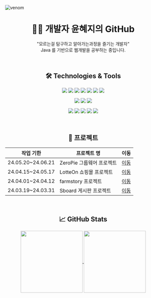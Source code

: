 ![venom](https://capsule-render.vercel.app/api?type=venom&height=160&section=header&text=Hyeji's%20Github.&fontAlign=50&fontAlignY=70&fontSize=70&fontColor=000000)

<div align="center">

# 👩‍💻 개발자 윤혜지의 GitHub
"모르는걸 탐구하고 알아가는과정을 즐기는 개발자" <br>
Java 를 기반으로 웹개발을 공부하는 중입니다.

<br>


## 🛠️ Technologies & Tools
<p>
    <img src="https://img.shields.io/badge/JavaScript-F5FF38?style=flat&logo=JavaScript&logoColor=white">
    <img src="https://img.shields.io/badge/CSS3-40A9FF?style=flat&logo=CSS3&logoColor=white">
    <img src="https://img.shields.io/badge/HTML5-FF7B00?style=flat&logo=HTML5&logoColor=white">
    <img src="https://img.shields.io/badge/Thymeleaf-005F0F?style=flat&logo=Thymeleaf&logoColor=white">
    <img src="https://img.shields.io/badge/JAVA-36FF90?style=flat&logo=JAVA&logoColor=white">
    <img src="https://img.shields.io/badge/Spring-6DB33F?style=flat&logo=Spring&logoColor=white">
    <img src="https://img.shields.io/badge/Spring Boot-6DB33F?style=flat&logo=Spring Boot&logoColor=white">
</p>
<p>
    <img src="https://img.shields.io/badge/MySQL-4479A1?style=flat&logo=MySQL&logoColor=white">
    <img src="https://img.shields.io/badge/JPA-00e842?style=flat&logo=JPA&logoColor=white">
    <img src="https://img.shields.io/badge/MYBATIS-e800c9?style=flat&logo=MYBATIS&logoColor=white">
</p>
<p>
    <img src="https://img.shields.io/badge/JSON-000000?style=flat&logo=JSON&logoColor=white">
    <img src="https://img.shields.io/badge/Apache-1c03fc?style=flat&logo=Apache&logoColor=white">
    <img src="https://img.shields.io/badge/Amazon AWS-050030?style=flat&logo=Amazon AWS&logoColor=white">
    <img src="https://img.shields.io/badge/Git-F05032?style=flat&logo=Git&logoColor=white">
    <img src="https://img.shields.io/badge/GitHub-181717?style=flat&logo=GitHub&logoColor=white">
</p>

<br>

## 📖 프로젝트
|작업 기한|프로젝트 명| 이동 |
|-|-|-|
|24.05.20~24.06.21| ZeroPie 그룹웨어 프로젝트 |[이동](https://github.com/hyeji111544/zeropie-back)|
|24.04.15~24.05.17| LotteOn 쇼핑몰 프로젝트| [이동](https://github.com/hyeji111544/lotteOn)|
|24.04.01~24.04.12| farmstory 프로젝트| [이동](https://github.com/hyeji111544/famstory)|
|24.03.19~24.03.31| Sboard 게시판 프로젝트| [이동](https://github.com/hyeji111544/Sboard)|

<br>

  ## 📈 GitHub Stats
<a href="https://github.com/hyeji111544">
  <img height=200 align="center" src="https://github-readme-stats.vercel.app/api?username=hyeji111544" />
</a>
<a href="https://github.com/hyeji111544">
  <img height=200 align="center" src="https://github-readme-stats.vercel.app/api/top-langs?username=hyeji111544&layout=compact&langs_count=8&card_width=320" />
</a>

</div>

